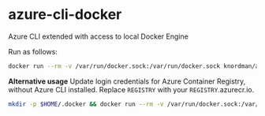# azure-cli-docker
Azure CLI extended with access to local Docker Engine

Run as follows:
```bash
docker run --rm -v /var/run/docker.sock:/var/run/docker.sock knordman/azure-cli-docker /bin/bash
```

**Alternative usage** Update login credentials for Azure Container Registry, without Azure CLI installed. Replace `REGISTRY` with your `REGISTRY`.azurecr.io.

```bash
mkdir -p $HOME/.docker && docker run --rm -v /var/run/docker.sock:/var/run/docker.sock -v $HOME/.docker:/root/.docker knordman/azure-cli-docker /bin/bash -c "az login;az acr login --name REGISTRY"
```
